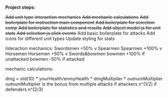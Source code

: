 **Project steps:**

~~Add unit type interaction mechanics~~
~~Add mechanic calculations~~
~~Add boilerplate for instruction main component~~
~~Add boilerplate for selection comp~~
~~Add boilerplate for statistics and results~~
~~Add object model js for unit stats~~
~~Add selection js click events~~
Add basic boilerplate for attacks
Add icons for different unit types
Update styling for stats

Interaction mechanics:
Swordsmen	+50% 	v Spearmen
Spearmen	+100% 	v Horsemen
Horsemen	+50% 	v Swords&bowmen
bowmen 		+100% 	if unattacked
bowmen		-50% 	if attacked

mechanic calculations:

dmg = std(10) * yourHealth/enmyHealth * dmgMultiplier * outnumMultiplier
outnumMultiplier is the bonus from multiple attacks
if attackers n^(1/2)
if defenders n^(2/3)

